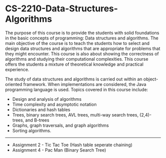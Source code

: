 # CS-2210-Data-Structures-Algorithms

The purpose of this course is to provide the students with solid foundations in the basic concepts
of programming: Data structures and algorithms. The main objective of the course is to teach the
students how to select and design data structures and algorithms that are appropriate for problems
that they might encounter. This course is also about showing the correctness of algorithms and
studying their computational complexities. This course offers the students a mixture of theoretical
knowledge and practical experience.

The study of data structures and algorithms is carried out within an object-oriented framework.
When implementations are considered, the Java programming language is used. Topics covered in
this course include:

- Design and analysis of algorithms
- Time complexity and asymptotic notation
- Dictionaries and hash tables
- Trees, binary search trees, AVL trees, multi-way search trees, (2,4)-trees, and B-trees
- Graphs, graph traversals, and graph algorithms
- Sorting algorithms.
-----------------------------------------------------------
- Assignment 2 - Tic Tac Toe (Hash table seperate chaining)
- Assignment 4 - Pac Man (Binary Search Tree)
